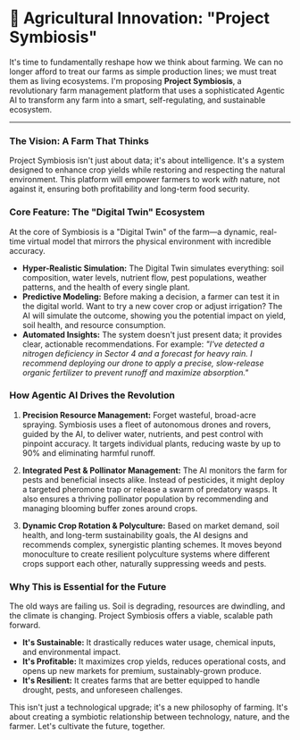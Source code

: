 # 🌱 Agricultural Innovation: "Project Symbiosis"

It's time to fundamentally reshape how we think about farming. We can no longer afford to treat our farms as simple production lines; we must treat them as living ecosystems. I'm proposing **Project Symbiosis**, a revolutionary farm management platform that uses a sophisticated Agentic AI to transform any farm into a smart, self-regulating, and sustainable ecosystem.

---

### The Vision: A Farm That Thinks

Project Symbiosis isn't just about data; it's about intelligence. It's a system designed to enhance crop yields while restoring and respecting the natural environment. This platform will empower farmers to work *with* nature, not against it, ensuring both profitability and long-term food security.

### Core Feature: The "Digital Twin" Ecosystem

At the core of Symbiosis is a "Digital Twin" of the farm—a dynamic, real-time virtual model that mirrors the physical environment with incredible accuracy.

-   **Hyper-Realistic Simulation:** The Digital Twin simulates everything: soil composition, water levels, nutrient flow, pest populations, weather patterns, and the health of every single plant.
-   **Predictive Modeling:** Before making a decision, a farmer can test it in the digital world. Want to try a new cover crop or adjust irrigation? The AI will simulate the outcome, showing you the potential impact on yield, soil health, and resource consumption.
-   **Automated Insights:** The system doesn't just present data; it provides clear, actionable recommendations. For example: *"I've detected a nitrogen deficiency in Sector 4 and a forecast for heavy rain. I recommend deploying our drone to apply a precise, slow-release organic fertilizer to prevent runoff and maximize absorption."*

### How Agentic AI Drives the Revolution

1.  **Precision Resource Management:** Forget wasteful, broad-acre spraying. Symbiosis uses a fleet of autonomous drones and rovers, guided by the AI, to deliver water, nutrients, and pest control with pinpoint accuracy. It targets individual plants, reducing waste by up to 90% and eliminating harmful runoff.

2.  **Integrated Pest & Pollinator Management:** The AI monitors the farm for pests and beneficial insects alike. Instead of pesticides, it might deploy a targeted pheromone trap or release a swarm of predatory wasps. It also ensures a thriving pollinator population by recommending and managing blooming buffer zones around crops.

3.  **Dynamic Crop Rotation & Polyculture:** Based on market demand, soil health, and long-term sustainability goals, the AI designs and recommends complex, synergistic planting schemes. It moves beyond monoculture to create resilient polyculture systems where different crops support each other, naturally suppressing weeds and pests.

### Why This is Essential for the Future

The old ways are failing us. Soil is degrading, resources are dwindling, and the climate is changing. Project Symbiosis offers a viable, scalable path forward.

-   **It's Sustainable:** It drastically reduces water usage, chemical inputs, and environmental impact.
-   **It's Profitable:** It maximizes crop yields, reduces operational costs, and opens up new markets for premium, sustainably-grown produce.
-   **It's Resilient:** It creates farms that are better equipped to handle drought, pests, and unforeseen challenges.

This isn't just a technological upgrade; it's a new philosophy of farming. It's about creating a symbiotic relationship between technology, nature, and the farmer. Let's cultivate the future, together. 